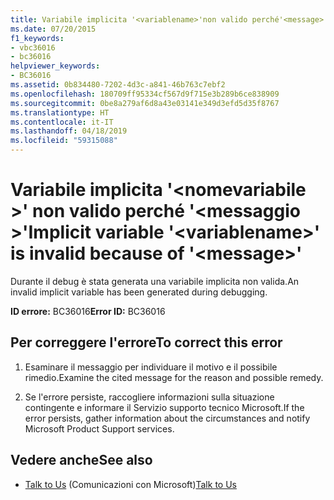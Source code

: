```yaml
---
title: Variabile implicita '<variablename>'non valido perché'<message>'
ms.date: 07/20/2015
f1_keywords:
- vbc36016
- bc36016
helpviewer_keywords:
- BC36016
ms.assetid: 0b834480-7202-4d3c-a841-46b763c7ebf2
ms.openlocfilehash: 180709ff95334cf567d9f715e3b289b6ce838909
ms.sourcegitcommit: 0be8a279af6d8a43e03141e349d3efd5d35f8767
ms.translationtype: HT
ms.contentlocale: it-IT
ms.lasthandoff: 04/18/2019
ms.locfileid: "59315088"
---
```

# <a name="implicit-variable-variablename-is-invalid-because-of-message"></a><span data-ttu-id="6935f-102">Variabile implicita '\<nomevariabile >' non valido perché '\<messaggio >'</span><span class="sxs-lookup"><span data-stu-id="6935f-102">Implicit variable '\<variablename>' is invalid because of '\<message>'</span></span>
<span data-ttu-id="6935f-103">Durante il debug è stata generata una variabile implicita non valida.</span><span class="sxs-lookup"><span data-stu-id="6935f-103">An invalid implicit variable has been generated during debugging.</span></span>  
  
 <span data-ttu-id="6935f-104">**ID errore:** BC36016</span><span class="sxs-lookup"><span data-stu-id="6935f-104">**Error ID:** BC36016</span></span>  
  
## <a name="to-correct-this-error"></a><span data-ttu-id="6935f-105">Per correggere l'errore</span><span class="sxs-lookup"><span data-stu-id="6935f-105">To correct this error</span></span>  
  
1. <span data-ttu-id="6935f-106">Esaminare il messaggio per individuare il motivo e il possibile rimedio.</span><span class="sxs-lookup"><span data-stu-id="6935f-106">Examine the cited message for the reason and possible remedy.</span></span>  
  
2. <span data-ttu-id="6935f-107">Se l'errore persiste, raccogliere informazioni sulla situazione contingente e informare il Servizio supporto tecnico Microsoft.</span><span class="sxs-lookup"><span data-stu-id="6935f-107">If the error persists, gather information about the circumstances and notify Microsoft Product Support services.</span></span>  
  
## <a name="see-also"></a><span data-ttu-id="6935f-108">Vedere anche</span><span class="sxs-lookup"><span data-stu-id="6935f-108">See also</span></span>

- <span data-ttu-id="6935f-109">[Talk to Us](/visualstudio/ide/talk-to-us) (Comunicazioni con Microsoft)</span><span class="sxs-lookup"><span data-stu-id="6935f-109">[Talk to Us](/visualstudio/ide/talk-to-us)</span></span>
